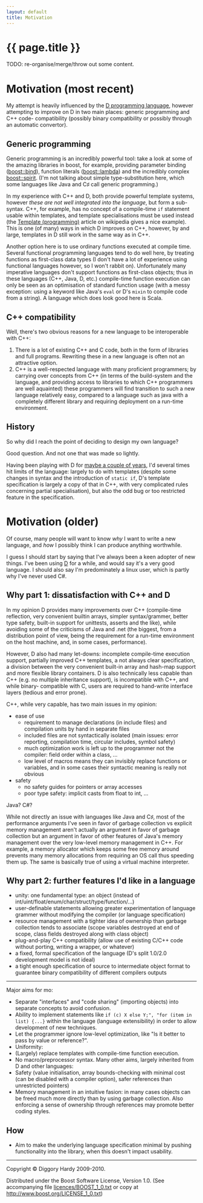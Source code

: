 ```yaml
---
layout: default
title: Motivation
---
```

{{ page.title }}
================

TODO: re-organise/merge/throw out some content.

Motivation (most recent)
===============

My attempt is heavily influenced by the [D programming language](http://www.digitalmars.com/d/),
however attempting to improve on D in two main places: generic programming and C++ code-
compatibility (possibly binary compatibility or possibly through an automatic convertor).


Generic programming
----------------------------

Generic programming is an incredibly powerful tool: take a look at some of the amazing libraries in
boost, for example, providing parameter binding ([boost::bind][]), function literals ([boost::lambda][])
and the incredibly complex [boost::spirit][]. (I'm not talking about simple type-substitution here,
which some languages like Java and C♯ call generic programming.)

[boost::bind]: http://www.boost.org/doc/libs/1_43_0/libs/bind/bind.html
[boost::lambda]: http://www.boost.org/doc/libs/1_43_0/doc/html/lambda.html
[boost::spirit]: http://www.boost.org/doc/libs/1_43_0/libs/spirit/doc/html/spirit/introduction.html

In my experience with C++ and D, both provide powerful template systems, however _these are not well
integrated into the language_, but form a sub-syntax. C++, for example, has no concept of a
compile-time `if` statement usable within templates, and template specialisations must be used
instead (the [Template (programming)][wiki_templ] article on wikipedia gives a nice example).
This is one (of many) ways in which D improves on C++, however, by and large, templates in D still
work in the same way as in C++.

[wiki_templ]: http://en.wikipedia.org/wiki/Template_(programming)

Another option here is to use ordinary functions executed at compile time. Several functional
programming languages tend to do well here, by treating functions as first-class data types (I
don't have a lot of experience using functional languages however, so I won't rabbit on).
Unfortunately many imperative languages don't support functions as first-class objects; thus in
these languages (C++, Java, D, etc.) compile-time function execution can only be seen as an
optimisation of standard function usage (with a messy exception: using a keyword like Java's `eval`
or D's `mixin` to compile code from a string). A language which does look good here is Scala.


C++ compatibility
-----------------------

Well, there's two obvious reasons for a new language to be interoperable with C++:

1.  There is a lot of existing C++ and C code, both in the form of libraries and full programs.
    Rewriting these in a new language is often not an attractive option.
2.  C++ is a well-respected language with many proficient programmers; by carrying over concepts
    from C++ (in terms of the build-system and the language, and providing access to libraries to
    which C++ programmers are well aquainted) these programmers will find transition to such a new
    language relatively easy, compared to a language such as java with a completely different
    library and requiring deployment on a run-time environment.


History
---------

So why did I reach the point of deciding to design my own language?

Good question. And not one that was made so lightly.

Having been playing with D for [maybe a couple of years](www.dsource.org/projects/mde/), I'd several
times hit limits of the language: largely to do with templates (despite some changes in syntax and
the introduction of `static if`, D's template specification is largely a copy of that in C++, with
very complicated rules concerning partial specialisation), but also the odd bug or too restricted
feature in the specification.


Motivation (older)
===========

Of course, many people will want to know _why_ I want to write a new language, and _how_ I possibly
think I can produce anything worthwhile.

I guess I should start by saying that I've always been a keen adopter of new things. I've been using
[D][] for a while, and would say it's a very good language. I should also say I'm predominately a
linux user, which is partly why I've never used C#.

[D]: http://www.digitalmars.com/d/ "Digital Mars' D"


Why part 1: dissatisfaction with C++ and D
-----------------------------------------------

In my opinion D provides many improvements over C++ (compile-time reflection, very convenient
builtin arrays, simpler syntax/grammer, better type safety, built-in support for unittests, asserts and the like), while
avoiding some of the criticisms of Java and .net (the biggest, from a distribution point of view,
being the requirement for a run-time environment on the host machine, and, in some cases,
performance).

However, D also had many let-downs: incomplete compile-time execution support, partially improved
C++ templates, a not always clear specification, a division between the very convenient built-in
array and hash-map support and more flexible library containers. D is also technically less capable
than C++ (e.g. no multiple inheritance support), is incompatible with C++, and while binary-
compatible with C, users are required to hand-write interface layers (tedious and error prone).

C++, while very capable, has two main issues in my opinion:

*   ease of use
    *   requirement to manage declarations (in include files) and compilation units by hand in separate files
    *   included files are not syntactically isolated (main issues: error reporting, compilation time, circular includes, symbol safety)
    *   much optimization work is left up to the programmer not the compiler: field order within a class, ...
    *   low level of macros means they can invisibly replace functions or variables, and in some cases their syntactic meaning is really not obvious
*   safety
    *   no safety guides for pointers or array accesses
    *   poor type safety: implicit casts from float to int, ...

Java? C#?

While not directly an issue with languages like Java and C♯, most of the performance arguments I've
seen in favor of garbage collection vs explicit memory management aren't actually an argument in
favor of garbage collection but an argument in favor of other features of Java's memory management
over the very low-level memory management in C++. For example, a memory allocator which keeps some
free memory around prevents many memory allocations from requiring an OS call thus speeding them up.
The same is basically true of using a virtual machine interpreter.


Why part 2: further features I'd like in a language
-------------------------------------------

*   unity: one fundamental type: an object (instead of int/uint/float/enum/char/struct/type/function/...)
*   user-definable statements allowing greater experimentation of language grammer without modifying
    the compiler (or language specification)
*   resource management with a tighter idea of ownership than garbage collection tends to associate
    (scope variables destroyed at end of scope, class fields destroyed along with class object)
*   plug-and-play C++ compatibility (allow use of existing C/C++ code without porting, writing a wrapper, or whatever)
*   a fixed, formal specification of the language (D's split 1.0/2.0 development model is not ideal)
*   a tight enough specification of source to intermediate object format to guarantee binary compatibility of different compilers outputs

--------

Major aims for mo:
*   Separate "interfaces" and "code sharing" (importing objects) into separate concepts to avoid confusion.
*   Ability to implement statements like `if (c) X else Y;", "for (item in list) {...}` within the language (language extensibility) in order to allow development of new techniques.
*   Let the programmer ignore low-level optimization, like "Is it better to pass by value or reference?".
*   Uniformity:
*   (Largely) replace templates with compile-time function execution.
*   No macro/preprocessor syntax.
Many other aims, largely inherited from D and other languages:
*   Safety (value initialisation, array bounds-checking with minimal cost (can be disabled with a compiler option), safer references than unrestricted pointers)
*   Memory management in an intuitive fasion: in many cases objects can be freed much more directly than by using garbage collection. Also enforcing a sense of ownership through references may promote better coding styles.


How
-------

*   Aim to make the underlying language specification minimal by pushing functionality into the library, when this doesn't impact usability.

---

Copyright © Diggory Hardy 2009-2010.

Distributed under the Boost Software License, Version 1.0.
(See accompanying file [licences/BOOST_1_0.txt]({{site.root}}/licences/BOOST_1_0.txt) or copy at <http://www.boost.org/LICENSE_1_0.txt>)
